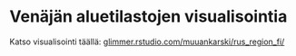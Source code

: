 Venäjän aluetilastojen visualisointia
=============================

Katso visualisointi täällä: [glimmer.rstudio.com/muuankarski/rus_region_fi/](http://glimmer.rstudio.com/muuankarski/rus_region_fi/)
